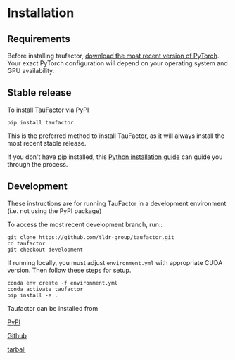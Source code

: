 # Installation

## Requirements

Before installing taufactor, [download the most recent version of PyTorch](https://pytorch.org/get-started/locally/). Your exact PyTorch configuration will depend on your operating system and GPU availability.

## Stable release

To install TauFactor via PyPI

```
pip install taufactor
```

This is the preferred method to install TauFactor, as it will always install the most recent stable release.

If you don't have [pip](https://pip.pypa.io) installed, this [Python installation guide](http://docs.python-guide.org/en/latest/starting/installation/) can guide you through the process.

## Development

These instructions are for running TauFactor in a development environment (i.e. not using the PyPI package)

To access the most recent development branch, run::

    git clone https://github.com/tldr-group/taufactor.git
    cd taufactor
    git checkout development

If running locally, you must adjust `environment.yml` with appropriate CUDA version. Then follow these steps for setup.

```
conda env create -f environment.yml
conda activate taufactor
pip install -e .
```

Taufactor can be installed from

[PyPI](https://pypi.org/project/taufactor/)

[Github](https://github.com/tldr-group/taufactor)

[tarball](https://github.com/tldr-group/taufactor/tarball/master)
